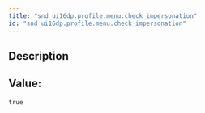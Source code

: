 ```yaml
---
title: "snd_ui16dp.profile.menu.check_impersonation"
id: "snd_ui16dp.profile.menu.check_impersonation"
---
```

## Description



## Value: 
```
true
```